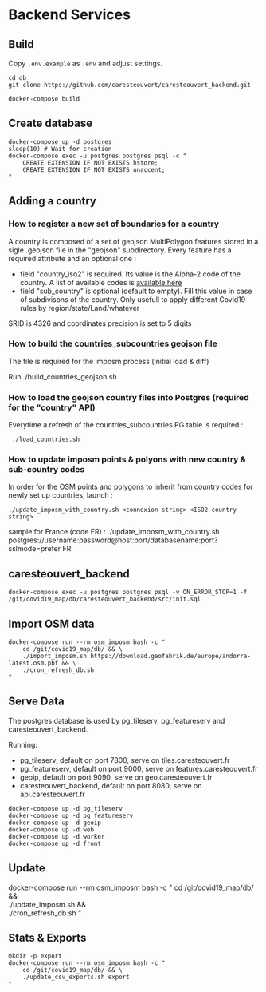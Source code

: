 # Backend Services

## Build

Copy `.env.example` as `.env` and adjust settings.

```
cd db
git clone https://github.com/caresteouvert/caresteouvert_backend.git
```

```
docker-compose build
```

## Create database

```
docker-compose up -d postgres
sleep(10) # Wait for creation
docker-compose exec -u postgres postgres psql -c "
    CREATE EXTENSION IF NOT EXISTS hstore;
    CREATE EXTENSION IF NOT EXISTS unaccent;
"
```

## Adding a country

### How to register a new set of boundaries for a country

A country is composed of a set of geojson MultiPolygon features stored in a sigle .geojson file in the "geojson" subdirectory. Every feature has a required attribute and an optional one :
- field "country_iso2" is required. Its value is the Alpha-2 code of the country. A list of available codes is [available here](https://en.wikipedia.org/wiki/ISO_3166-1#Current_codes)
- field "sub_country" is optional (default to empty). Fill this value in case of subdivisons of the country. Only usefull to apply different Covid19 rules by region/state/Land/whatever

SRID is 4326 and coordinates precision is set to 5 digits


### How to build the countries_subcountries geojson file

The file is required for the imposm process (initial load & diff)

Run
    ./build_countries_geojson.sh

### How to load the geojson country files into Postgres (required for the "country" API)

Everytime a refresh of the countries_subcountries PG table is required :

     ./load_countries.sh

### How to update imposm points & polyons with new country & sub-country codes

In order for the OSM points and polygons to inherit from country codes for newly set up countries, launch :

    ./update_imposm_with_country.sh <connexion string> <ISO2 country string>

sample for France (code FR) : ./update_imposm_with_country.sh postgres://username:password@host:port/databasename:port?sslmode=prefer FR


## caresteouvert_backend

```
docker-compose exec -u postgres postgres psql -v ON_ERROR_STOP=1 -f /git/covid19_map/db/caresteouvert_backend/src/init.sql
```


## Import OSM data

```
docker-compose run --rm osm_imposm bash -c "
    cd /git/covid19_map/db/ && \
    ./import_imposm.sh https://download.geofabrik.de/europe/andorra-latest.osm.pbf && \
    ./cron_refresh_db.sh
"
```


## Serve Data

The postgres database is used by pg_tileserv, pg_featureserv and caresteouvert_backend.

Running:
- pg_tileserv, default on port 7800, serve on tiles.caresteouvert.fr
- pg_featureserv, default on port 9000, serve on features.caresteouvert.fr
- geoip, default on port 9090, serve on geo.caresteouvert.fr
- caresteouvert_backend, default on port 8080, serve on api.caresteouvert.fr

```
docker-compose up -d pg_tileserv
docker-compose up -d pg_featureserv
docker-compose up -d geoip
docker-compose up -d web
docker-compose up -d worker
docker-compose up -d front
```


## Update

docker-compose run --rm osm_imposm bash -c "
    cd /git/covid19_map/db/ && \
    ./update_imposm.sh && \
    ./cron_refresh_db.sh
"


## Stats & Exports

```
mkdir -p export
docker-compose run --rm osm_imposm bash -c "
    cd /git/covid19_map/db/ && \
    ./update_csv_exports.sh export
"
```
